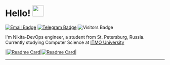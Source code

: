 # Hello! <img src="https://media1.giphy.com/media/alx4TtaDYyLE6S5Jem/giphy.gif?cid=ecf05e47nkmg3t8fa62rml2sjew7eb4bkyj49b6pzcvytxrn&rid=giphy.gif&ct=s" width="35px">

[![Email Badge](https://img.shields.io/badge/-Email-lightblue?style=flat-square&logo=Outlook&logoColor=white&link=mailto:bahilinnikita04@mail.ru)](mailto:bahilinnikita04@mail.ru)
[![Telegram Badge](https://img.shields.io/badge/-Telegram-0088cc?style=flat-square&labelColor=0088cc&logo=telegram&logoColor=white&link=https://t.me/bakhilin)](https://t.me/bakhilin)
![Visitors Badge](https://komarev.com/ghpvc/?username=bakhilin&style=flat-square&label=Visitors)

<p>

  I'm Nikita-DevOps engineer, a student from St. Petersburg, Russia.  
  Currently studying Computer Science at [ITMO University](https://itmo.ru)  

</p>

|[![Readme Card](https://github-readme-stats.vercel.app/api/pin/?username=bakhilin&theme=react&repo=Portfolio)](https://github.com/bakhilin/Portfolio)|[![Readme Card](https://github-readme-stats.vercel.app/api/pin/?username=bakhilin&theme=react&repo=auth-golang)](https://github.com/worthant/auth-golang)|

---
